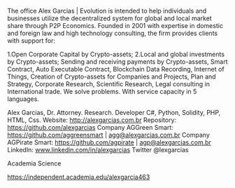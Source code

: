 The office Alex Garcias | Evolution is intended to help individuals and businesses utilize the decentralized system for global and local market share through P2P Economics.
Founded in 2001 with expertise in domestic and foreign law and high technology consulting, the firm provides clients with support for:

1.Open Corporate Capital by Crypto-assets;
2.Local and global investments by Crypto-assets;
Sending and receiving payments by Crypto-assets, Smart Contract, Auto Executable Contract, Blockchain Data Recording, Internet of Things, Creation of Crypto-assets for Companies and Projects, Plan and Strategy, Corporate Research, Scientific Research, Legal consulting in International trade. We solve problems. With service capacity in 5 languages.

Alex Garcias, Dr. Attorney. Research. Developer C#, Python, Solidity, PHP, HTML, Css.
Website: http://alexgarcias.com.br
Repository: https://github.com/alexgarcias 
Company AGGreen Smart: https://github.com/aggreensmart | agg@alexgarcias.com.br
Company AGPirate Smart: https://github.com/agpirate | agp@alexgarcias.com.br
LinkedIn: www.linkedin.com/in/alexgarcias 
Twitter @lexgarcias 

Academia Science 

https://independent.academia.edu/alexgarcia463 
